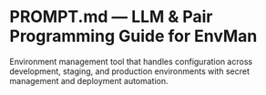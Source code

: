 # PROMPT.md — LLM & Pair Programming Guide for EnvMan

Environment management tool that handles configuration across development, staging, and production environments with secret management and deployment automation.
